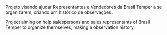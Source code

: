 Projeto visando ajudar Representantes e Vendedores da Brasil Temper a se organizarem, criando um histórico de observações.

Project aiming on help salespersons and sales representants of Brasil Temper to organize themselves, making a observation history.
